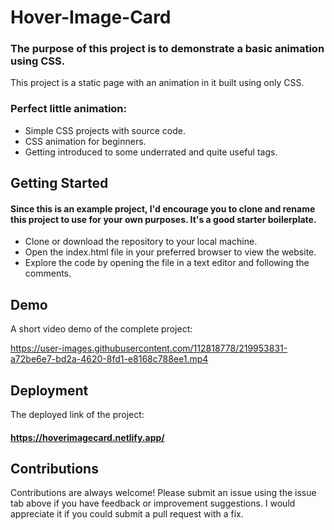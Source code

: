 # Hover-Image-Card

### The purpose of this project is to demonstrate a basic animation using CSS.

This project is a static page with an animation in it built using only CSS.

### Perfect little animation:

* Simple CSS projects with source code.
* CSS animation for beginners.
* Getting introduced to some underrated and quite useful tags.

## Getting Started
#### Since this is an example project, I'd encourage you to clone and rename this project to use for your own purposes. It's a good starter boilerplate.

* Clone or download the repository to your local machine.
* Open the index.html file in your preferred browser to view the website.
* Explore the code by opening the file in a text editor and following the comments.

## Demo

A short video demo of the complete project: 


https://user-images.githubusercontent.com/112818778/219953831-a72be6e7-bd2a-4620-8fd1-e8168c788ee1.mp4








## Deployment

The deployed link of the project:
#### https://hoverimagecard.netlify.app/

## Contributions

Contributions are always welcome! Please submit an issue using the issue tab above if you have feedback or improvement suggestions. I would appreciate it if you could submit a pull request with a fix.
